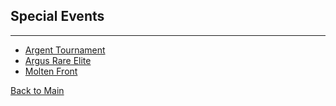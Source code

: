 ## Special Events

---

-   [Argent Tournament](https://david-dhc.github.io/World-of-Warcraft/Events/ArgentTournament.html)
-   [Argus Rare Elite](https://david-dhc.github.io/World-of-Warcraft/Events/Argus.html)
-   [Molten Front](https://david-dhc.github.io/World-of-Warcraft/Events/MoltenFront.html)

[Back to Main](https://david-dhc.github.io/World-of-Warcraft)

